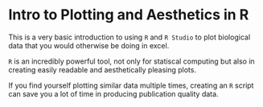 # Intro to Plotting and Aesthetics in R

This is a very basic introduction to using `R` and `R Studio` to plot
biological data that you would otherwise be doing in excel. 

`R` is an incredibly powerful tool, not only for statiscal computing
but also in creating easily readable and aesthetically pleasing plots.

If you find yourself plotting similar data multiple times, creating an
`R` script can save you a lot of time in producing publication quality data.

